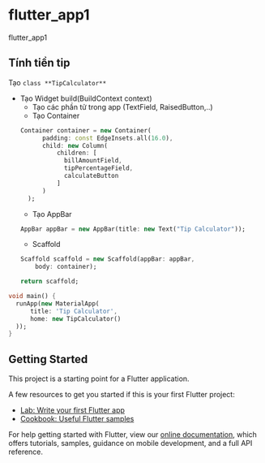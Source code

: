 # flutter_app1

flutter_app1

## Tính tiền tip

Tạo `class **TipCalculator**` 

* Tạo Widget build(BuildContext context)
  * Tạo các phần tử trong app (TextField, RaisedButton,..)
  * Tạo Container
  ```dart
  Container container = new Container(
        padding: const EdgeInsets.all(16.0),
        child: new Column(
            children: [
              billAmountField,
              tipPercentageField,
              calculateButton
            ]
        )
    );
	```
	* Tạo AppBar
	```dart
	AppBar appBar = new AppBar(title: new Text("Tip Calculator"));
	```
	* Scaffold
	```dart
	Scaffold scaffold = new Scaffold(appBar: appBar,
        body: container);

    return scaffold;
	```

```dart
void main() {
  runApp(new MaterialApp(
      title: 'Tip Calculator',
      home: new TipCalculator()
  ));
}
```



## Getting Started

This project is a starting point for a Flutter application.

A few resources to get you started if this is your first Flutter project:

- [Lab: Write your first Flutter app](https://flutter.io/docs/get-started/codelab)
- [Cookbook: Useful Flutter samples](https://flutter.io/docs/cookbook)

For help getting started with Flutter, view our 
[online documentation](https://flutter.io/docs), which offers tutorials, 
samples, guidance on mobile development, and a full API reference.
